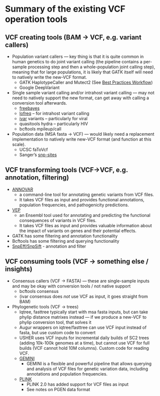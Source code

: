 # Summary of the existing VCF operation tools


## VCF creating tools (BAM -> VCF, e.g. variant callers)
  - Population variant callers — key thing is that it is quite common in human genetics to do joint variant calling (the pipeline contains a per-sample processing step and then a whole-population joint calling step), meaning that for large populations, it is likely that GATK itself will need to natively write the new-VCF format.
    - GATK HaplotypeCaller and Mutect2 (See [Best Practices Workflow](https://gatk.broadinstitute.org/hc/en-us/sections/360007226651-Best-Practices-Workflows))
    - Google DeepVariant
  - Single sample variant calling and/or intrahost variant calling — may not need to natively support the new format, can get away with calling a conversion tool afterwards.
    - [freebayes](https://github.com/freebayes/freebayes)
    - [lofreq](https://github.com/CSB5/lofreq) – for intrahost variant calling
    - [ivar](https://github.com/andersen-lab/ivar) variants – particularly for viral
    - quasitools hydra – particularly HIV
    - bcftools mpileup/call
  - Population data (MSA fasta -> VCF) — would likely need a replacement implementation to natively write new-VCF format (and function at this scale).
    - UCSC faToVcf
    - Sanger’s [snp-sites](https://github.com/sanger-pathogens/snp-sites)

 ## VCF transforming tools (VCF->VCF, e.g. annotation, filtering)
  - [ANNOVAR](https://annovar.openbioinformatics.org/en/latest/)
    - a command-line tool for annotating genetic variants from VCF files. 
    - It takes VCF files as input and provides functional annotations, population frequencies, and pathogenicity predictions.
  - [VEP](https://useast.ensembl.org/info/docs/tools/vep/index.html)
    - an Ensembl tool used for annotating and predicting the functional consequences of variants in VCF files. 
    - It takes VCF files as input and provides valuable information about the impact of variants on genes and their potential effects.
  - GATK has some filtering and annotation functionality
  - Bcftools has some filtering and querying functionality
  - [SnpEff/SnpSift](http://pcingola.github.io/SnpEff/) - annotation and filter

## VCF consuming tools (VCF -> something else / insights)
  - Consensus callers (VCF -> FASTA) — these are single-sample inputs and may be okay with conversion tools / not native support
    - bcftools consensus
    - (ivar consensus does *not* use VCF as input, it goes straight from BAM)
  - Phylogenetic tools (VCF -> trees)
    - Iqtree, fasttree typically start with msa fasta inputs, but can take phylip distance matrixes instead — if we produce a new-VCF to phylip conversion tool, that solves it
    - Augur wrappers on iqtree/fasttree can use VCF input instead of fasta, but use custom code to convert
    - USHER uses VCF inputs for incremental daily builds of SC2 trees (adding 10k-100k genomes at a time), but cannot use VCF for full builds (VCF cannot hold 10M columns). Custom code for reading VCF.
    - [GEMINI](https://gemini.readthedocs.io/en/latest/)
      - GEMINI is a flexible and powerful pipeline that allows querying and analysis of VCF files for genetic variation data, including annotations and population frequencies.
    - [PLINK](https://www.cog-genomics.org/plink/2.0/)
      - PLINK 2.0 has added support for VCF files as input
      - See notes on PGEN data format
